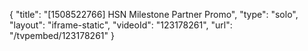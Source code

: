 {
    "title": "[1508522766] HSN Milestone Partner Promo",
    "type": "solo",
    "layout": "iframe-static",
    "videoId": "123178261",
    "url": "\/tvpembed\/123178261"
}